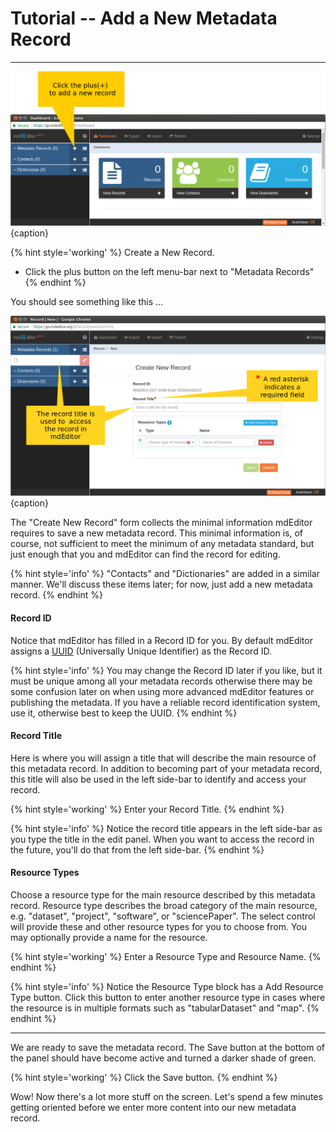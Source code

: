 # Tutorial -- Add a New Metadata Record
---

![Adding a new record](/assets/tutorial/add-record.png){caption}

{% hint style='working' %}
  Create a New Record.
  * Click the plus <span class="btn btn-sm btn-primary"><i class="fa fa-plus"> </i></span> button on the left menu-bar next to "Metadata Records"
{% endhint %}

You should see something like this ...
  
![The newly created, unsaved record](/assets/tutorial/new-record.png){caption}

The "Create New Record" form collects the minimal information mdEditor requires to save a new metadata record.  This minimal information is, of course, not sufficient to meet the minimum of any metadata standard, but just enough that you and mdEditor can find the record for editing.

{% hint style='info' %}
"Contacts" and "Dictionaries" are added in a similar manner.  We'll discuss these items later; for now, just add a new metadata record.
{% endhint %}

#### Record ID <i class="fa fa-asterisk required" title="Required"> </i>
Notice that mdEditor has filled in a Record ID for you.  By default mdEditor assigns a [UUID](https://tools.ietf.org/html/rfc4122) (Universally Unique Identifier) as the Record ID.

{% hint style='info' %}
  You may change the Record ID later if you like, but it must be unique among all your metadata records otherwise there may be some confusion later on when using more advanced mdEditor features or publishing the metadata.  If you have a reliable record identification system, use it, otherwise best to keep the UUID.
{% endhint %}

#### Record Title <i class="fa fa-asterisk required" title="Required"> </i>
Here is where you will assign a title that will describe the main resource of this metadata record.  In addition to becoming part of your metadata record, this title will also be used in the left side-bar to identify and access your record.

{% hint style='working' %}
  Enter your Record Title.
{% endhint %}

{% hint style='info' %}
Notice the record title appears in the left side-bar as you type the title in the edit panel.  When you want to access the record in the future, you'll do that from the left side-bar.
{% endhint %}

#### Resource Types <i class="fa fa-asterisk required" title="Required"> </i>
Choose a resource type for the main resource described by this metadata record.  Resource type describes the broad category of the main resource, e.g. "dataset", "project", "software", or "sciencePaper".  The select control will provide these and other resource types for you to choose from.   You may optionally provide a name for the resource.

{% hint style='working' %}
  Enter a Resource Type and Resource Name.
{% endhint %}

{% hint style='info' %}
  Notice the Resource Type block has a <span class="btn btn-info btn-sm"><i class="fa fa-plus"> </i> Add Resource Type</span> button.  Click this button to enter another resource type in cases where the resource is in multiple formats such as "tabularDataset" and "map".
{% endhint %}

---

We are ready to save the metadata record.  The <span class="btn btn-sm btn-success">Save</span> button at the bottom of the panel should have become active and turned a darker shade of green.

{% hint style='working' %}
  Click the <span class="btn btn-success">Save</span> button.
{% endhint %}

Wow! Now there's a lot more stuff on the screen. Let's spend a few minutes getting oriented before we enter more content into our new metadata record.
